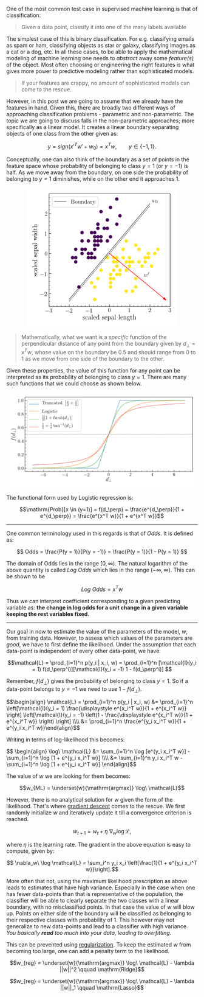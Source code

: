 One of the most common test case in supervised machine learning is that of classification:

> Given a data point, classify it into one of the many labels available

The simplest case of this is binary classification. For e.g. classifying emails as spam or ham,
classifying objects as star or galaxy, classifying images as a cat or a dog, etc. In all these cases, to be able to apply the
mathematical modeling of machine learning one needs to *abstract* away some *feature(s)* of the object. Most often choosing or engineering the right features is what gives more power to predictive modeling rather than sophisticated models.

<blockquote>
If your features are crappy, no amount of sophisticated models can come to the rescue.
</blockquote>

However, in this post we are going to assume that we already have the features in hand. Given this, there are broadly two different ways of approaching classification problems - parametric and non-parametric. The topic we are going to discuss falls in the non-parametric approaches; more specifically as a linear model. It creates a linear boundary separating objects of one class from the other given as:


$$y = sign(x'^T w' + w_0) = x^T w, \qquad y \in \{-1, 1\}.$$

Conceptually, one can also think of the boundary as a set of points in the feature space whose probability of belonging to class $y=1$ (or $y=-1$) is half. As we move away from the boundary, on one side the probability of belonging to $y=1$ diminishes, while on the other end it approaches 1.

<p align="center">
  <img src="/static/img/log_reg_eg.png" width="400"/>
</p>

> Mathematically, what we want is a *specific* function of the perpendicular distance of any point from the boundary given by $d_\perp = x^T w$, whose value on the boundary be 0.5 and should range from 0 to 1 as we move from one side of the boundary to the other.

Given these properties, the value of this function for any point can be interpreted as its probability of belonging to class $y=1$. There are many such functions that we could choose as shown below.

<p align="center">
  <img src="/static/img/link_function.png" width="600"/>
</p>

The functional form used by Logistic regression is:

$$\mathrm{Prob}[x \in (y=1)] = f(d_\perp) = \frac{e^{d_\perp}}{1 + e^{d_\perp}} = \frac{e^{x^T w}}{1 + e^{x^T w}}$$

---

One common terminology used in this regards is that of *Odds*. It is defined as:

$$
Odds = \frac{P(y = 1)}{P(y = -1)} = \frac{P(y = 1)}{1 - P(y = 1)}
$$

The domain of Odds lies in the range $[0, \infty)$. The natural logarithm of the above quantity is called *Log Odds* which lies in the range $(-\infty, \infty)$. This can be shown to be

$$Log\ Odds = x^T w$$

Thus we can interpret coefficient corresponding to a given predicting variable as: **the change in log odds for a unit change in a given variable keeping the rest variables fixed.**

---

Our goal in now to estimate the value of the parameters of the model, $w$, from training data. However, to assess which values of the parameters are *good*, we have to first define the likelihood. Under the assumption that each data-point is independent of every other data-point, we have:

$$\mathcal{L} = \prod_{i=1}^n p(y_i | x_i, w) = \prod_{i=1}^n [\mathcal{I}(y_i = 1) f(d_\perp^i)][\mathcal{I}(y_i = -1) 1 - f(d_\perp^i)] $$

Remember, $f(d_\perp)$ gives the probability of belonging to class $y=1$. So if a data-point belongs to $y=-1$ we need to use $1 - f(d_\perp)$.

<p>
$$\begin{align} \mathcal{L} = \prod_{i=1}^n p(y_i | x_i, w) &= \prod_{i=1}^n \left[\mathcal{I}(y_i = 1) \frac{\displaystyle e^{x_i^T w}}{1 + e^{x_i^T w}} \right] \left[\mathcal{I}(y_i = -1) \left(1 - \frac{\displaystyle e^{x_i^T w}}{1 + e^{x_i^T w}} \right) \right] \\\\
&= \prod_{i=1}^n \frac{e^{y_i x_i^T w}}{1 + e^{y_i x_i^T w}}\end{align}$$
</p>

Writing in terms of log-likelihood this becomes:

<p>
$$ \begin{align} \log\ \mathcal{L} &= \sum_{i=1}^n \log [e^{y_i x_i^T w}] - \sum_{i=1}^n \log [1 + e^{y_i x_i^T w}] \\\\
&= \sum_{i=1}^n y_i x_i^T w - \sum_{i=1}^n \log [1 + e^{y_i x_i^T w}] \end{align}$$
</p>

The value of $w$ we are looking for them becomes:

$$w_{ML} = \underset{w}{\mathrm{argmax}} \log\ \mathcal{L}$$

However, there is no analytical solution for $w$ given the form of the likelihood. That's where [gradient descent](https://en.wikipedia.org/wiki/Gradient_descent) comes to the rescue. We first randomly initialize $w$ and iteratively update it till a convergence criterion is reached.

$$w_{t+1} = w_t + \eta\ \nabla_w \log \mathcal{L},$$


where $\eta$ is the learning rate. The gradient in the above equation is easy to compute, given by:

$$ \nabla_w\ \log \mathcal{L} = \sum_i^n y_i x_i \left[\frac{1}{1 + e^{y_i x_i^T w}}\right].$$

More often that not, using the maximum likelihood prescription as above leads to estimates that have high variance. Especially in the case when one has fewer data-points than that is representative of the population, the classifier will be able to clearly separate the two classes with a linear boundary, with no misclassified points. In that case the value of $w$ will blow up. Points on either side of the boundary will be classified as belonging to their respective classes with probability of 1. This however may not generalize to new data-points and lead to a classifier with high variance. *You basically **read** too much into your data, leading to overfitting.*

This can be prevented using [regularization](https://towardsdatascience.com/regularization-in-machine-learning-76441ddcf99a). To keep the estimated $w$ from becoming too large, one can add a penalty term to the likelihood.

$$w_{reg} = \underset{w}{\mathrm{argmax}} \log\ \mathcal{L} - \lambda ||w||^2 \qquad \mathrm{Ridge}$$


$$w_{reg} = \underset{w}{\mathrm{argmax}} \log\ \mathcal{L} - \lambda ||w||_1 \qquad \mathrm{Lasso}$$



